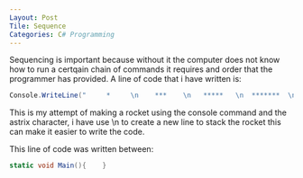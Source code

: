 ```yaml
---
Layout: Post
Tile: Sequence
Categories: C# Programming 
---
```


Sequencing is important because without it the computer does not know how to run a certqain chain of commands it requires and order that the programmer has provided. A line of code that i have written is:

```csharp
Console.WriteLine("     *     \n    ***    \n   *****   \n  *******  \n  *******  \n  *******  \n  *******  \n  *******  \n ********* \n***********\n    ***    \n     *     \n    * *    \n   ** **   \n");
```

This is my attempt of making a rocket using the console command and the astrix character, i have use \n to create a new line to stack the rocket this can make it easier to write the code.

This line of code was written between:
```csharp
static void Main(){    }
```
